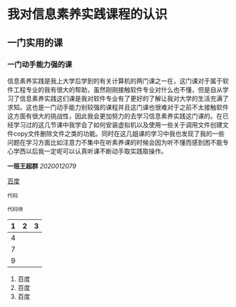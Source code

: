 # 我对信息素养实践课程的认识

## 一门实用的课

### 一门动手能力强的课

  信息素养实践是我上大学后学到的有关计算机的两门课之一在，这门课对于属于软件工程专业的我有很大的帮助，虽然刚刚接触软件专业对什么也不懂，但是自从学习了信息素养实践这们课是我对软件专业有了更好的了解让我对大学的生活充满了求知。这也是一门动手能力别较强的课程并且这门课也很难对于之前不太接触软件这方面有很大的挑战性，因此我会更加努力的去学习信息素养实践这门课的。在已经学习过的这几节课中我学会了如何安装虚拟机以及使用一些关于调用文件创建文件copy文件删除文件之类的功能。同时在这几姐课的学习中我也发现了我的一些问题在学习方面比如注意力不集中在听素养课的时候会因为听不懂而感到困不能专心学西以后我一定呢可以认真听课不断动手取实践取操作。

**一班王超群**    *2020012079*  

[百度](https://www.baidu.com/)

`代码`

```代码块```

| 1    | 2    | 3    |
| ---- | ---- | ---- |
| 4    |      |      |
| 7    |      |      |
| 9    |      |      |

1. 百度
2. 百度
3. 百度